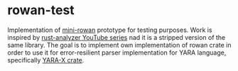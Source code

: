 # rowan-test
Implementation of [mini-rowan](https://github.com/rust-analyzer/rowan) prototype for testing purposes.
Work is inspired by [rust-analyzer YouTube series](https://www.youtube.com/watch?v=I3RXottNwk0&list=PLhb66M_x9UmrqXhQuIpWC5VgTdrGxMx3y) nad it is a stripped version of the same library.
The goal is to implement own implementation of rowan crate in order to use it for error-resilient parser implementation for YARA language, specifically [YARA-X crate](https://github.com/VirusTotal/yara-x).
